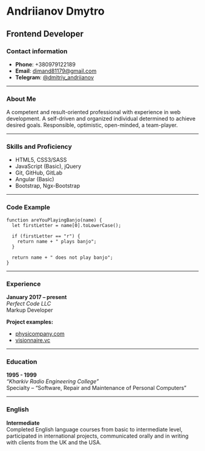 # Andriianov Dmytro
## Frontend Developer
### Contact information
* **Phone**: +380979122189
* **Email**: dimand81179@gmail.com
* **Telegram**: [@dmitriy_andriianov](https://t.me/dmitriy_andriianov)
***
### About Me
A competent and result-oriented professional with experience in web development. A self-driven and organized individual determined to achieve desired goals. Responsible, optimistic, open-minded, a team-player.
***
### Skills and Proficiency
* HTML5, CSS3/SASS
* JavaScript (Basic), jQuery
* Git, GitHub, GitLab
* Angular (Basic)
* Bootstrap, Ngx-Bootstrap
***
### Code Example
    function areYouPlayingBanjo(name) {
      let firstLetter = name[0].toLowerCase();
  
      if (firstLetter == "r") {
        return name + " plays banjo";
      }
  
      return name + " does not play banjo";
    }
***
### Experience
**January 2017 –  present**  
*Perfect Code LLC*  
Markup Developer  
  
**Project examples:**
* [physicompany.com](https://physicompany.com/)
* [visionnaire.vc](https://visionnaire.vc/)
***
### Education
**1995 - 1999**  
*“Kharkiv Radio Engineering College”*  
Specialty – “Software, Repair and Maintenance of Personal Computers”
***
### English
**Intermediate**  
Completed English language courses from basic to intermediate level, participated in international projects, communicated orally and in writing with clients from the UK and the USA.
